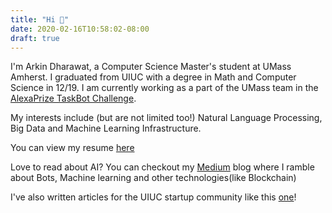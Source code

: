 ```yaml
---
title: "Hi 👋"
date: 2020-02-16T10:58:02-08:00
draft: true
---
```


I'm Arkin Dharawat, a Computer Science Master's student at UMass Amherst. I graduated from UIUC with a degree in Math and Computer Science in 12/19. I am currently working as a part of the UMass team in the [AlexaPrize TaskBot Challenge](https://developer.amazon.com/alexaprize/challenges/current-challenge/taskbot/teams/maruna).

My interests include (but are not limited too!) Natural Language Processing, Big Data and Machine Learning Infrastructure.

You can view my resume [here](https://drive.google.com/file/d/1eGTAfzbeq45V2k37HUmQxS7IwpX_Va9U/view?usp=sharing)  

Love to read about AI? You can checkout my [Medium](https://medium.com/@arkindharawat) blog where I ramble about Bots, Machine learning and other technologies(like Blockchain)  

I've also written articles for the UIUC startup community like this [one](https://medium.com/@dormroomfund/how-to-start-a-startup-uiuc-40cd679447b0)!
